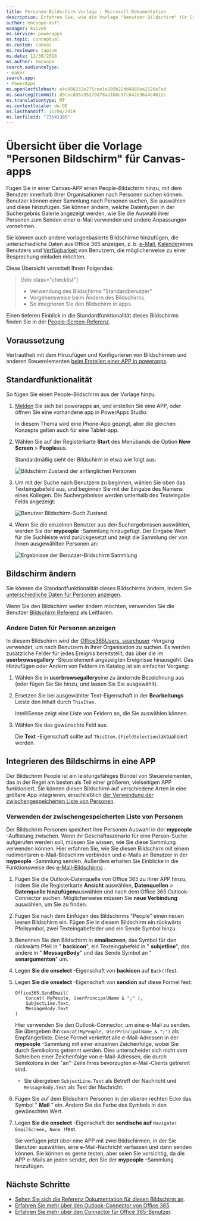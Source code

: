 ```yaml
---
title: Personen-Bildschirm Vorlage | Microsoft-Dokumentation
description: Erfahren Sie, wie die Vorlage "Benutzer Bildschirm" für Canvas-apps funktioniert und wie Sie den Bildschirm für Ihre eigenen Anwendungsfälle erweitern können.
author: emcoope-msft
manager: kvivek
ms.service: powerapps
ms.topic: conceptual
ms.custom: canvas
ms.reviewer: tapanm
ms.date: 12/30/2018
ms.author: emcoope
search.audienceType:
- maker
search.app:
- PowerApps
ms.openlocfilehash: e4c688232e275cee1e285b22dd4885ea2126e7ad
ms.sourcegitcommit: d9cecdd5a35279d78aa1b6c9fc642e36a4e4612c
ms.translationtype: MT
ms.contentlocale: de-DE
ms.lasthandoff: 11/04/2019
ms.locfileid: "73541385"
---
```

# <a name="overview-of-the-people-screen-template-for-canvas-apps"></a>Übersicht über die Vorlage "Personen Bildschirm" für Canvas-apps

Fügen Sie in einer Canvas-APP einen People-Bildschirm hinzu, mit dem Benutzer innerhalb ihrer Organisationen nach Personen suchen können. Benutzer können einer Sammlung nach Personen suchen, Sie auswählen und diese hinzufügen. Sie können ändern, welche Datentypen in der Suchergebnis Galerie angezeigt werden, wie Sie die Auswahl ihrer Personen zum Senden einer e-Mail verwenden und andere Anpassungen vornehmen.

Sie können auch andere vorlagenbasierte Bildschirme hinzufügen, die unterschiedliche Daten aus Office 365 anzeigen, z. b. [e-Mail](email-screen-overview.md), [Kalender](calendar-screen-overview.md)eines Benutzers und [Verfügbarkeit](meeting-screen-overview.md) von Benutzern, die möglicherweise zu einer Besprechung einladen möchten.

Diese Übersicht vermittelt Ihnen Folgendes:
> [!div class="checklist"]
> * Verwendung des Bildschirms "Standardbenutzer"
> * Vorgehensweise beim Ändern des Bildschirms.
> * So integrieren Sie den Bildschirm in apps.

Einen tieferen Einblick in die Standardfunktionalität dieses Bildschirms finden Sie in der [People-Screen-Referenz](people-screen-reference.md).

## <a name="prerequisite"></a>Voraussetzung

Vertrautheit mit dem Hinzufügen und Konfigurieren von Bildschirmen und anderen Steuerelementen [beim Erstellen einer APP in powerapps](../data-platform-create-app-scratch.md).

## <a name="default-functionality"></a>Standardfunktionalität

So fügen Sie einen People-Bildschirm aus der Vorlage hinzu:

1. [Melden](https://make.powerapps.com?utm_source=padocs&utm_medium=linkinadoc&utm_campaign=referralsfromdoc) Sie sich bei powerapps an, und erstellen Sie eine APP, oder öffnen Sie eine vorhandene app in PowerApps Studio.

    In diesem Thema wird eine Phone-App gezeigt, aber die gleichen Konzepte gelten auch für eine Tablet-app.

1. Wählen Sie auf der Registerkarte **Start** des Menübands die Option **New Screen** > **People**aus.

    Standardmäßig sieht der Bildschirm in etwa wie folgt aus:

    ![Bildschirm Zustand der anfänglichen Personen](media/people-screen/people-screen-empty.png)

1. Um mit der Suche nach Benutzern zu beginnen, wählen Sie oben das Texteingabefeld aus, und beginnen Sie mit der Eingabe des Namens eines Kollegen. Die Suchergebnisse werden unterhalb des Texteingabe Felds angezeigt:

    ![Benutzer Bildschirm-Such Zustand](media/people-screen/people-browse-gall-full.png)

1. Wenn Sie die einzelnen Benutzer aus den Suchergebnissen auswählen, werden Sie der **mypeople** -Sammlung hinzugefügt. Der Eingabe Wert für die Suchleiste wird zurückgesetzt und zeigt die Sammlung der von Ihnen ausgewählten Personen an:

    ![Ergebnisse der Benutzer-Bildschirm Sammlung](media/people-screen/people-people-gall-full.png)

## <a name="modify-the-screen"></a>Bildschirm ändern

Sie können die Standardfunktionalität dieses Bildschirms ändern, indem Sie [unterschiedliche Daten für Personen anzeigen](people-screen-overview.md#show-different-data-for-people).

Wenn Sie den Bildschirm weiter ändern möchten, verwenden Sie die Benutzer [Bildschirm Referenz](./people-screen-reference.md) als Leitfaden.

### <a name="show-different-data-for-people"></a>Andere Daten für Personen anzeigen

In diesem Bildschirm wird der [Office365Users. searchuser](https://docs.microsoft.com/connectors/office365users/#searchuser) -Vorgang verwendet, um nach Benutzern in Ihrer Organisation zu suchen. Es werden zusätzliche Felder für jedes Ereignis bereitstellt, das über die im **userbrowsegallery** -Steuerelement angezeigten Ereignisse hinausgeht. Das Hinzufügen oder Ändern von Feldern im Katalog ist ein einfacher Vorgang:

1. Wählen Sie in **userbrowsegallery**eine zu ändernde Bezeichnung aus (oder fügen Sie Sie hinzu, und lassen Sie Sie ausgewählt).

1. Ersetzen Sie bei ausgewählter Text-Eigenschaft in der **Bearbeitungs** Leiste den Inhalt durch `ThisItem.`

    IntelliSense zeigt eine Liste von Feldern an, die Sie auswählen können.

1. Wählen Sie das gewünschte Feld aus.

    Die **Text** -Eigenschaft sollte auf `ThisItem.{FieldSelection}`aktualisiert werden.

## <a name="integrate-the-screen-into-an-app"></a>Integrieren des Bildschirms in eine APP

Der Bildschirm People ist ein leistungsfähiges Bündel von Steuerelementen, das in der Regel am besten als Teil einer größeren, vielseitigen APP funktioniert. Sie können diesen Bildschirm auf verschiedene Arten in eine größere App integrieren, einschließlich [der Verwendung der zwischengespeicherten Liste von Personen](people-screen-overview.md#use-your-cached-list-of-people).

### <a name="use-your-cached-list-of-people"></a>Verwenden der zwischengespeicherten Liste von Personen

Der Bildschirm Personen speichert Ihre Personen Auswahl in der **mypeople** -Auflistung zwischen. Wenn ihr Geschäftsszenario für eine Person-Suche aufgerufen werden soll, müssen Sie wissen, wie Sie diese Sammlung verwenden können. Hier erfahren Sie, wie Sie diesen Bildschirm mit einem rudimentären e-Mail-Bildschirm verbinden und e-Mails an Benutzer in der **mypeople** -Sammlung senden. Außerdem erhalten Sie Einblicke in die Funktionsweise des [e-Mail-Bildschirms](./email-screen-overview.md) .

1. Fügen Sie die Outlook-Datenquelle von Office 365 zu Ihrer APP hinzu, indem Sie die Registerkarte **Ansicht** auswählen, **Datenquellen** > **Datenquelle hinzufügen**auswählen und nach dem Office 365 Outlook-Connector suchen. Möglicherweise müssen Sie **neue Verbindung** auswählen, um Sie zu finden.
1. Fügen Sie nach dem Einfügen des Bildschirms "People" einen neuen leeren Bildschirm ein. Fügen Sie in diesem Bildschirm ein rückwärts Pfeilsymbol, zwei Texteingabefelder und ein Sende Symbol hinzu.
1. Benennen Sie den Bildschirm in **emailscreen**, das Symbol für den rückwärts Pfeil in " **backicon**", ein Texteingabefeld in " **subjetline**", das andere in " **MessageBody**" und das Sende Symbol an " **senargumenton**" um.
1. Legen **Sie die onselect** -Eigenschaft von **backicon** auf `Back()`fest.
1. Legen **Sie die onselect** -Eigenschaft von **sendion** auf diese Formel fest:

    ```powerapps-dot
    Office365.SendEmail( 
        Concat( MyPeople, UserPrincipalName & ";" ), 
        SubjectLine.Text, 
        MessageBody.Text 
    )
    ```
    
    Hier verwenden Sie den Outlook-Connector, um eine e-Mail zu senden. Sie übergeben ihn `Concat(MyPeople, UserPrincipalName & ";")` als Empfängerliste. Diese Formel verkettet alle e-Mail-Adressen in der **mypeople** -Sammlung mit einer einzelnen Zeichenfolge, wobei Sie durch Semikolons getrennt werden. Dies unterscheidet sich nicht vom Schreiben einer Zeichenfolge von e-Mail-Adressen, die durch Semikolons in der "an"-Zeile Ihres bevorzugten e-Mail-Clients getrennt sind.
    * Sie übergeben `SubjectLine.Text` als Betreff der Nachricht und `MessageBody.Text` als Text der Nachricht.
1. Fügen Sie auf dem Bildschirm Personen in der oberen rechten Ecke das Symbol " **Mail** " ein.
   Ändern Sie die Farbe des Symbols in den gewünschten Wert.
1. Legen **Sie die onselect** -Eigenschaft der **sendische auf** `Navigate( EmailScreen, None )`fest.

    Sie verfügen jetzt über eine APP mit zwei Bildschirmen, in der Sie Benutzer auswählen, eine e-Mail-Nachricht verfassen und dann senden können. Sie können es gerne testen, aber seien Sie vorsichtig, da die APP e-Mails an jeden sendet, den Sie der **mypeople** -Sammlung hinzufügen.

## <a name="next-steps"></a>Nächste Schritte

* [Sehen Sie sich die Referenz Dokumentation für diesen Bildschirm an](./people-screen-reference.md).
* [Erfahren Sie mehr über den Outlook-Connector von Office 365](../connections/connection-office365-outlook.md).
* [Erfahren Sie mehr über den Connector für Office 365-Benutzer](../connections/connection-office365-users.md).
